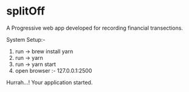 # splitOff
A Progressive web app developed for recording financial transections.

System Setup:-

1. run -> brew install yarn
2. run -> yarn
3. run -> yarn start
4. open browser :- 127.0.0.1:2500

Hurrah...! Your application started.
